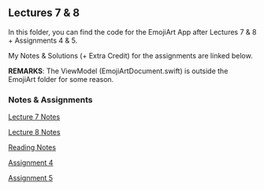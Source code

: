 ## Lectures 7 & 8

In this folder, you can find the code for the EmojiArt App after Lectures 7 & 8 + Assignments 4 & 5. 

My Notes & Solutions (+ Extra Credit) for the assignments are linked below.

**REMARKS**: The ViewModel (EmojiArtDocument.swift) is outside the EmojiArt folder for some reason.

### Notes & Assignments

[Lecture 7 Notes](https://github.com/sk-ruban/CS193p/blob/master/Lecture%20Notes/07%20-%20Multithreading%20EmojiArt.md)

[Lecture 8 Notes](https://github.com/sk-ruban/CS193p/blob/master/Lecture%20Notes/08%20-%20Gestures%20JSON.md)

[Reading Notes](https://github.com/sk-ruban/CS193p/tree/master/Readings%20Notes)

[Assignment 4](https://github.com/sk-ruban/CS193p/blob/master/Assignments/Assignment%204/README.md)

[Assignment 5](https://github.com/sk-ruban/CS193p/blob/master/Assignments/Assignment%205/Assignment%205.md)

